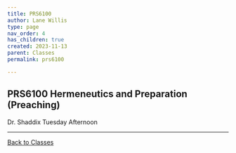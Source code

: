 ```yaml
---
title: PRS6100
author: Lane Willis
type: page
nav_order: 4
has_children: true
created: 2023-11-13
parent: Classes
permalink: prs6100

---
```


## PRS6100 Hermeneutics and Preparation (Preaching)

Dr. Shaddix
Tuesday Afternoon

---

[Back to Classes](/notes/classes)